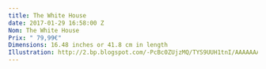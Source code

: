 ```yaml
---
title: The White House
date: 2017-01-29 16:58:00 Z
Nom: The White House
Prix: " 79,99€"
Dimensions: 16.48 inches or 41.8 cm in length
Illustration: http://2.bp.blogspot.com/-PcBc0ZUjzMQ/TYS9UUH1tnI/AAAAAAAAA_A/t1bluBp2GDs/s1600/White+House+07.jpg
---
```


